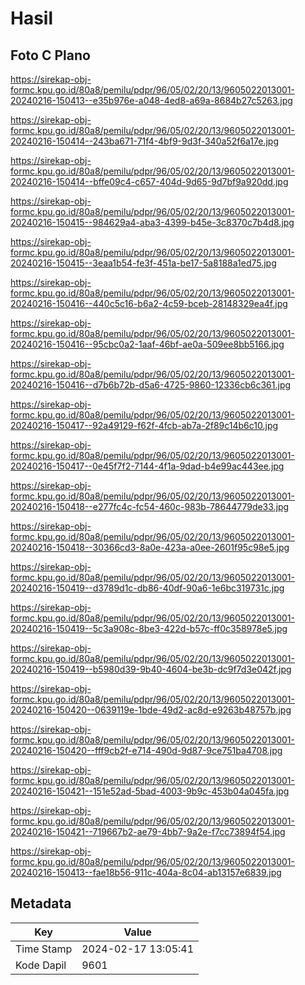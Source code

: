 # Hasil

## Foto C Plano

https://sirekap-obj-formc.kpu.go.id/80a8/pemilu/pdpr/96/05/02/20/13/9605022013001-20240216-150413--e35b976e-a048-4ed8-a69a-8684b27c5263.jpg

https://sirekap-obj-formc.kpu.go.id/80a8/pemilu/pdpr/96/05/02/20/13/9605022013001-20240216-150414--243ba671-71f4-4bf9-9d3f-340a52f6a17e.jpg

https://sirekap-obj-formc.kpu.go.id/80a8/pemilu/pdpr/96/05/02/20/13/9605022013001-20240216-150414--bffe09c4-c657-404d-9d65-9d7bf9a920dd.jpg

https://sirekap-obj-formc.kpu.go.id/80a8/pemilu/pdpr/96/05/02/20/13/9605022013001-20240216-150415--984629a4-aba3-4399-b45e-3c8370c7b4d8.jpg

https://sirekap-obj-formc.kpu.go.id/80a8/pemilu/pdpr/96/05/02/20/13/9605022013001-20240216-150415--3eaa1b54-fe3f-451a-be17-5a8188a1ed75.jpg

https://sirekap-obj-formc.kpu.go.id/80a8/pemilu/pdpr/96/05/02/20/13/9605022013001-20240216-150416--440c5c16-b6a2-4c59-bceb-28148329ea4f.jpg

https://sirekap-obj-formc.kpu.go.id/80a8/pemilu/pdpr/96/05/02/20/13/9605022013001-20240216-150416--95cbc0a2-1aaf-46bf-ae0a-509ee8bb5166.jpg

https://sirekap-obj-formc.kpu.go.id/80a8/pemilu/pdpr/96/05/02/20/13/9605022013001-20240216-150416--d7b6b72b-d5a6-4725-9860-12336cb6c361.jpg

https://sirekap-obj-formc.kpu.go.id/80a8/pemilu/pdpr/96/05/02/20/13/9605022013001-20240216-150417--92a49129-f62f-4fcb-ab7a-2f89c14b6c10.jpg

https://sirekap-obj-formc.kpu.go.id/80a8/pemilu/pdpr/96/05/02/20/13/9605022013001-20240216-150417--0e45f7f2-7144-4f1a-9dad-b4e99ac443ee.jpg

https://sirekap-obj-formc.kpu.go.id/80a8/pemilu/pdpr/96/05/02/20/13/9605022013001-20240216-150418--e277fc4c-fc54-460c-983b-78644779de33.jpg

https://sirekap-obj-formc.kpu.go.id/80a8/pemilu/pdpr/96/05/02/20/13/9605022013001-20240216-150418--30366cd3-8a0e-423a-a0ee-2601f95c98e5.jpg

https://sirekap-obj-formc.kpu.go.id/80a8/pemilu/pdpr/96/05/02/20/13/9605022013001-20240216-150419--d3789d1c-db86-40df-90a6-1e6bc319731c.jpg

https://sirekap-obj-formc.kpu.go.id/80a8/pemilu/pdpr/96/05/02/20/13/9605022013001-20240216-150419--5c3a908c-8be3-422d-b57c-ff0c358978e5.jpg

https://sirekap-obj-formc.kpu.go.id/80a8/pemilu/pdpr/96/05/02/20/13/9605022013001-20240216-150419--b5980d39-9b40-4604-be3b-dc9f7d3e042f.jpg

https://sirekap-obj-formc.kpu.go.id/80a8/pemilu/pdpr/96/05/02/20/13/9605022013001-20240216-150420--0639119e-1bde-49d2-ac8d-e9263b48757b.jpg

https://sirekap-obj-formc.kpu.go.id/80a8/pemilu/pdpr/96/05/02/20/13/9605022013001-20240216-150420--fff9cb2f-e714-490d-9d87-9ce751ba4708.jpg

https://sirekap-obj-formc.kpu.go.id/80a8/pemilu/pdpr/96/05/02/20/13/9605022013001-20240216-150421--151e52ad-5bad-4003-9b9c-453b04a045fa.jpg

https://sirekap-obj-formc.kpu.go.id/80a8/pemilu/pdpr/96/05/02/20/13/9605022013001-20240216-150421--719667b2-ae79-4bb7-9a2e-f7cc73894f54.jpg

https://sirekap-obj-formc.kpu.go.id/80a8/pemilu/pdpr/96/05/02/20/13/9605022013001-20240216-150413--fae18b56-911c-404a-8c04-ab13157e6839.jpg


## Metadata

| Key        | Value               |
| ---------- | ------------------- |
| Time Stamp | 2024-02-17 13:05:41 |
| Kode Dapil | 9601                |



